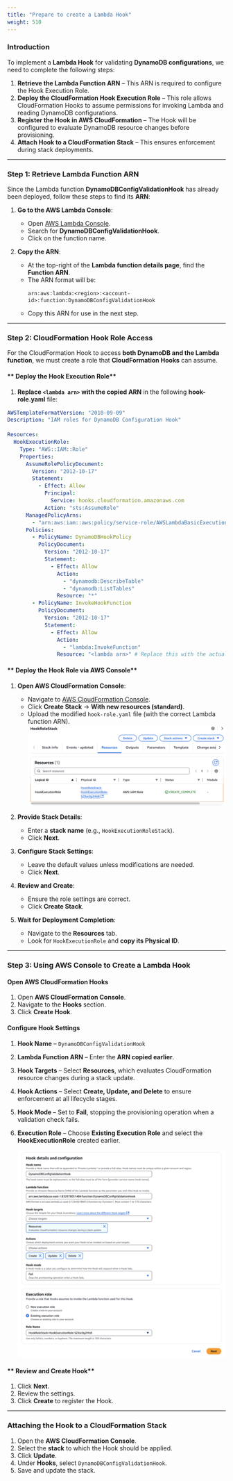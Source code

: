 ```yaml
---
title: "Prepare to create a Lambda Hook"
weight: 510
---
```


### **Introduction**

To implement a **Lambda Hook** for validating **DynamoDB configurations**, we need to complete the following steps:

1. **Retrieve the Lambda Function ARN** – This ARN is required to configure the Hook Execution Role.
2. **Deploy the CloudFormation Hook Execution Role** – This role allows CloudFormation Hooks to assume permissions for invoking Lambda and reading DynamoDB configurations.
3. **Register the Hook in AWS CloudFormation** – The Hook will be configured to evaluate DynamoDB resource changes before provisioning.
4. **Attach Hook to a CloudFormation Stack** – This ensures enforcement during stack deployments.

---

### **Step 1: Retrieve Lambda Function ARN**

Since the Lambda function **DynamoDBConfigValidationHook** has already been deployed, follow these steps to find its **ARN**:

1. **Go to the AWS Lambda Console**:

   - Open [AWS Lambda Console](https://console.aws.amazon.com/lambda).
   - Search for **DynamoDBConfigValidationHook**.
   - Click on the function name.

2. **Copy the ARN**:
   - At the top-right of the **Lambda function details page**, find the **Function ARN**.
   - The ARN format will be:
     ```
     arn:aws:lambda:<region>:<account-id>:function:DynamoDBConfigValidationHook
     ```
   - Copy this ARN for use in the next step.

---

### **Step 2: CloudFormation Hook Role Access**

For the CloudFormation Hook to access **both DynamoDB and the Lambda function**, we must create a role that **CloudFormation Hooks** can assume.

#### ** Deploy the Hook Execution Role**

1. **Replace `<lambda arn>` with the copied ARN** in the following **hook-role.yaml** file:

```yaml
AWSTemplateFormatVersion: "2010-09-09"
Description: "IAM roles for DynamoDB Configuration Hook"

Resources:
  HookExecutionRole:
    Type: "AWS::IAM::Role"
    Properties:
      AssumeRolePolicyDocument:
        Version: "2012-10-17"
        Statement:
          - Effect: Allow
            Principal:
              Service: hooks.cloudformation.amazonaws.com
            Action: "sts:AssumeRole"
      ManagedPolicyArns:
        - "arn:aws:iam::aws:policy/service-role/AWSLambdaBasicExecutionRole"
      Policies:
        - PolicyName: DynamoDBHookPolicy
          PolicyDocument:
            Version: "2012-10-17"
            Statement:
              - Effect: Allow
                Action:
                  - "dynamodb:DescribeTable"
                  - "dynamodb:ListTables"
                Resource: "*"
        - PolicyName: InvokeHookFunction
          PolicyDocument:
            Version: "2012-10-17"
            Statement:
              - Effect: Allow
                Action:
                  - "lambda:InvokeFunction"
                Resource: "<lambda arn>" # Replace this with the actual Lambda ARN
```

#### ** Deploy the Hook Role via AWS Console**

1. **Open AWS CloudFormation Console**:

   - Navigate to [AWS CloudFormation Console](https://console.aws.amazon.com/cloudformation).
   - Click **Create Stack** → **With new resources (standard)**.
   - Upload the modified `hook-role.yaml` file (with the correct Lambda function ARN).
     ![hook-role.png](/static/advanced/hook/hook-role.png "hook-role")

2. **Provide Stack Details**:

   - Enter a **stack name** (e.g., `HookExecutionRoleStack`).
   - Click **Next**.

3. **Configure Stack Settings**:

   - Leave the default values unless modifications are needed.
   - Click **Next**.

4. **Review and Create**:

   - Ensure the role settings are correct.
   - Click **Create Stack**.

5. **Wait for Deployment Completion**:
   - Navigate to the **Resources** tab.
   - Look for `HookExecutionRole` and **copy its Physical ID**.

---

### **Step 3: Using AWS Console to Create a Lambda Hook**

#### **Open AWS CloudFormation Hooks**

1. Open **AWS CloudFormation Console**.
2. Navigate to the **Hooks** section.
3. Click **Create Hook**.

#### **Configure Hook Settings**

1. **Hook Name** – `DynamoDBConfigValidationHook`
2. **Lambda Function ARN** – Enter the **ARN copied earlier**.
3. **Hook Targets** – Select **Resources**, which evaluates CloudFormation resource changes during a stack update.
4. **Hook Actions** – Select **Create, Update, and Delete** to ensure enforcement at all lifecycle stages.
5. **Hook Mode** – Set to **Fail**, stopping the provisioning operation when a validation check fails.
6. **Execution Role** – Choose **Existing Execution Role** and select the **HookExecutionRole** created earlier.

   ![hook-detail.png](/static/advanced/hook/hook-detail.png "hook-detail")

#### ** Review and Create Hook**

1. Click **Next**.
2. Review the settings.
3. Click **Create** to register the Hook.

---

### **Attaching the Hook to a CloudFormation Stack**

1. Open the **AWS CloudFormation Console**.
2. Select the **stack** to which the Hook should be applied.
3. Click **Update**.
4. Under **Hooks**, select `DynamoDBConfigValidationHook`.
5. Save and update the stack.
